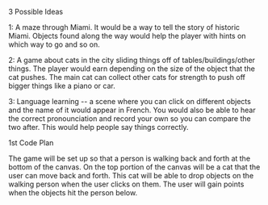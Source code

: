 3 Possible Ideas

1: A maze through Miami. It would be a way to tell the story of historic Miami. Objects found along the way would help the player with hints on which way to go and so on.

2: A game about cats in the city sliding things off of tables/buildings/other things. The player would earn depending on the size of the object that the cat pushes. The main cat can collect other cats for strength to push off bigger things like a piano or car.

3: Language learning -- a scene where you can click on different objects and the name of it would appear in French. You would also be able to hear the correct pronounciation and record your own so you can compare the two after. This would help people say things correctly.



1st Code Plan

The game will be set up so that a person is walking back and forth at the bottom of the canvas. On the top portion of the canvas will be a cat that the user can move back and forth. This cat will be able to drop objects on the walking person when the user clicks on them. The user will gain points when the objects hit the person below.